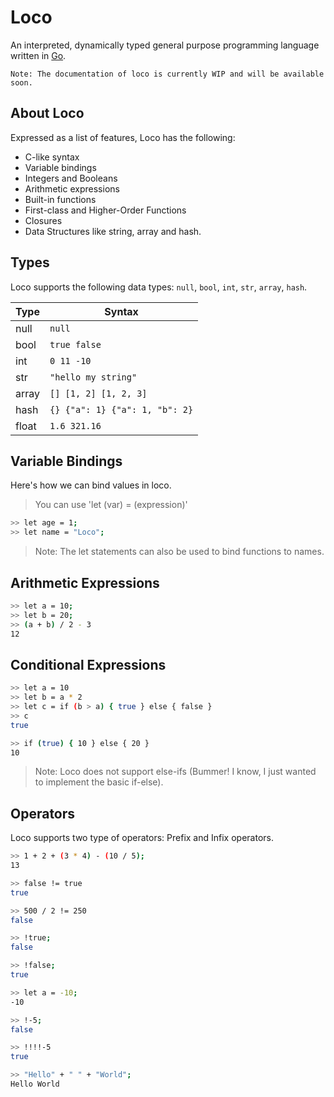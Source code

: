 # Loco

An interpreted, dynamically typed general purpose programming language written in [Go](https://go.dev/).

`Note: The documentation of loco is currently WIP and will be available soon.`

## About Loco

Expressed as a list of features, Loco has the following:

- C-like syntax
- Variable bindings
- Integers and Booleans
- Arithmetic expressions
- Built-in functions
- First-class and Higher-Order Functions
- Closures
- Data Structures like string, array and hash.

## Types

Loco supports the following data types: `null`, `bool`, `int`, `str`, `array`,
`hash`.

| Type  | Syntax                         |
| ----- | ------------------------------ |
| null  | `null`                         |
| bool  | `true false`                   |
| int   | `0 11 -10`                     |
| str   | `"hello my string"`            |
| array | `[] [1, 2] [1, 2, 3]`          |
| hash  | `{} {"a": 1} {"a": 1, "b": 2}` |
| float | `1.6 321.16`                   |

## Variable Bindings

Here's how we can bind values in loco.

> You can use 'let (var) = (expression)'

```sh
>> let age = 1;
>> let name = "Loco";
```

> Note: The let statements can also be used to bind functions to names.

## Arithmetic Expressions

```sh
>> let a = 10;
>> let b = 20;
>> (a + b) / 2 - 3
12
```

## Conditional Expressions

```sh
>> let a = 10
>> let b = a * 2
>> let c = if (b > a) { true } else { false }
>> c
true

>> if (true) { 10 } else { 20 }
10
```

> Note: Loco does not support else-ifs (Bummer! I know, I just wanted to implement the basic if-else).

## Operators

Loco supports two type of operators: Prefix and Infix operators.

```sh
>> 1 + 2 + (3 * 4) - (10 / 5);
13

>> false != true
true

>> 500 / 2 != 250
false

>> !true;
false

>> !false;
true

>> let a = -10;
-10

>> !-5;
false

>> !!!!-5
true

>> "Hello" + " " + "World";
Hello World
```
